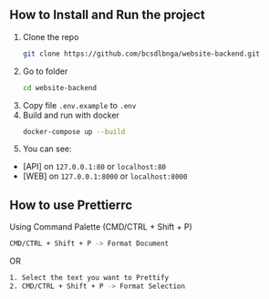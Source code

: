## How to Install and Run the project

1. Clone the repo
    ```sh
    git clone https://github.com/bcsdlbnga/website-backend.git
    ```
2. Go to folder
    ```sh
    cd website-backend
    ```
3. Copy file `.env.example` to `.env`
4. Build and run with docker
    ```sh
    docker-compose up --build
    ```
5. You can see:

-   [API] on `127.0.0.1:80` or `localhost:80`
-   [WEB] on `127.0.0.1:8000` or `localhost:8000`

## How to use Prettierrc

Using Command Palette (CMD/CTRL + Shift + P)

```sh
CMD/CTRL + Shift + P -> Format Document
```

OR

```sh
1. Select the text you want to Prettify
2. CMD/CTRL + Shift + P -> Format Selection
```
